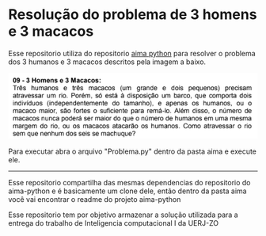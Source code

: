 <h1> Resolução do problema de 3 homens e 3 macacos </h1>
<p>Esse repositorio utiliza do repositorio <a href=https://github.com/aimacode/aima-python> aima python</a> para resolver o problema dos 3 humanos e 3 macacos descritos pela imagem a baixo.</p>
<img src="problema_desc.png">
<p>Para executar abra o arquivo "Problema.py" dentro da pasta aima e execute ele.</p>
<hr>
<p>Esse repositorio compartilha das mesmas dependencias do repositorio do aima-python e é basicamente um clone dele, então dentro da pasta aima você vai encontrar o readme do projeto aima-python</p>

<p>Esse repositorio tem por objetivo armazenar a solução utilizada para a entrega do trabalho de Inteligencia computacional I da UERJ-ZO<p>
